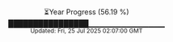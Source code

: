 <p align="center">
⏳Year Progress (56.19 %) <br>
████████████████▁▁▁▁▁▁▁▁▁▁▁▁▁▁ <br>
<sub>Updated: Fri, 25 Jul 2025 02:07:00 GMT</sub>
</p>

